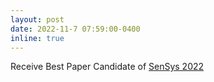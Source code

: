 ```yaml
---
layout: post
date: 2022-11-7 07:59:00-0400
inline: true
---
```


Receive Best Paper Candidate of <a href="https://sensys.acm.org/2022/" target="_blank" rel="noopener noreferrer"> SenSys 2022</a>